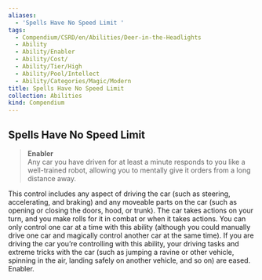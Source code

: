 ```yaml
---
aliases:
  - 'Spells Have No Speed Limit '
tags:
  - Compendium/CSRD/en/Abilities/Deer-in-the-Headlights
  - Ability
  - Ability/Enabler
  - Ability/Cost/
  - Ability/Tier/High
  - Ability/Pool/Intellect
  - Ability/Categories/Magic/Modern
title: Spells Have No Speed Limit
collection: Abilities
kind: Compendium
---
```

## Spells Have No Speed Limit 
>**Enabler**  
Any car you have driven for at least a minute responds to you like a well-trained robot, allowing you to mentally give it orders from a long distance away. 

This control includes any aspect of driving the car (such as steering, accelerating, and braking) and any moveable parts on the car (such as opening or closing the doors, hood, or trunk). The car takes actions on your turn, and you make rolls for it in combat or when it takes actions. You can only control one car at a time with this ability (although you could manually drive one car and magically control another car at the same time). If you are driving the car you’re controlling with this ability, your driving tasks and extreme tricks with the car (such as jumping a ravine or other vehicle, spinning in the air, landing safely on another vehicle, and so on) are eased. Enabler.





